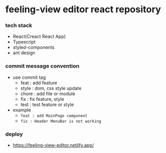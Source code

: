 # feeling-view editor react repository

### tech stack
- React(Creact React App)
- Typescript
- styled-components
- ant design

### commit message convention
- use commit tag
  - feat : add feature
  - style : dom, css style update
  - chore : add file or module
  - fix : fix feature, style
  - test : test feature or style
- example
  - `feat : add MainPage component`
  - `fix : Header MenuBar is not working`

### deploy
- https://feeling-view-editor.netlify.app/
